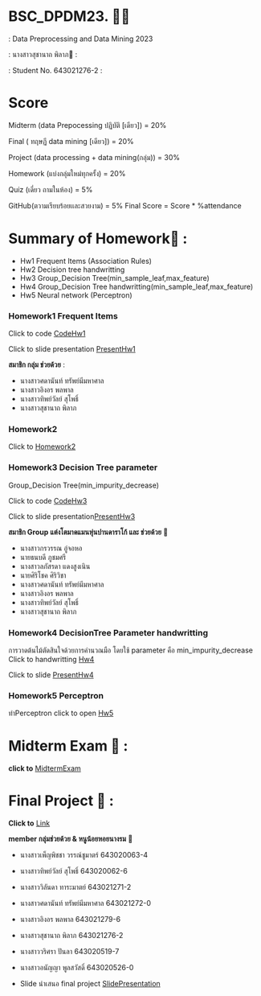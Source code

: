 # BSC_DPDM23. 🐤🐤

: Data Preprocessing and Data Mining 2023 

: นางสาวสุชานาถ พิลาภ🐤 :

: Student No. 643021276-2 :


# Score
Midterm (data Prepocessing ปฏิบัติ [เดียว]) = 20%

Final ( ทฤษฏี data mining [เดียว]) = 20%

Project (data processing + data mining(กลุ่ม)) = 30%

Homework (แบ่งกลุ่มใหม่ทุกครั้ง) = 20%

Quiz (เดี่ยว ถามในห้อง) = 5%

GitHub(ตวามเรียบร้อยเเละสวยงาม) = 5% Final Score = Score * %attendance

# Summary of Homework🐤 :
+ Hw1 Frequent Items (Association Rules)
+ Hw2 Decision tree handwritting
+ Hw3 Group_Decision Tree(min_sample_leaf,max_feature) 
+ Hw4 Group_Decision Tree handwritting(min_sample_leaf,max_feature)
+ Hw5 Neural network (Perceptron)
### Homework1 Frequent Items


Click to code [CodeHw1](https://github.com/Nook30/BSC-DPDM23/blob/main/Frequent_Patterns_HW1.ipynb)

Click to slide presentation [PresentHw1](https://www.canva.com/design/DAF5jxNBVBo/dtIUOco1UpQhriVUeHvi9g/edit?utm_content=DAF5jxNBVBo&utm_campaign=designshare&utm_medium=link2&utm_source=sharebutton)

**สมาชิก กลุ่ม ช่วยด้วย**  :

+ นางสาวศดานันท์ ทรัพย์มีมหาศาล
+ นางสาวอิงอร พลพาล
+ นางสาวทิพย์วัลย์ สุโพธิ์
+ นางสาวสุชานาถ พิลาภ
### Homework2   

Click to  [Homework2](https://github.com/Nook30/BSC-DPDM23/blob/main/Attribute_selection%20with%20Information) 


### Homework3 Decision Tree parameter 
Group_Decision Tree(min_impurity_decrease) 

Click to code [CodeHw3](https://github.com/Nook30/BSC-DPDM23/blob/main/Classificationmin__impurity_decrease.ipynb)

Click to slide presentation[PresentHw3](https://www.canva.com/design/DAF6ZMysqvk/_KSxcHqFX-3zT3egwOL0aA/view?utm_content=DAF6ZMysqvk&utm_campaign=designshare&utm_medium=link&utm_source=editor)

**สมาชิก Group แต่งโตมาดแมนหุ่นปานดาราโก้ และ ช่วยด้วย** :busts_in_silhouette:
+ นางสาวกรวรรณ อู่จอหอ
+ นายธนบดี ภูชมศรี 
+ นางสาวลภัสรดา แดงสูงเนิน
+ นายศิริโชค ศิริวิชา
+ นางสาวศดานันท์ ทรัพย์มีมหาศาล
+ นางสาวอิงอร พลพาล
+ นางสาวทิพย์วัลย์ สุโพธิ์
+ นางสาวสุชานาถ พิลาภ

### Homework4 DecisionTree Parameter handwritting
การวาดต้นไม้ตัดสินใจด้วยการคำนวณมือ โดยใช้ parameter คือ min_impurity_decrease
Click to handwritting  [Hw4](https://github.com/Nook30/BSC-DPDM23/blob/main/Hw4.pdf)

Click to slide [PresentHw4](https://www.canva.com/design/DAF9C1GY7jE/REur4COBG9QZA5A0LqaLsA/view?utm_content=DAF9C1GY7jE&utm_campaign=designshare&utm_medium=link&utm_source=editor)

### Homework5 Perceptron
ทำPerceptron click to open [Hw5](https://github.com/Nook30/BSC-DPDM23/blob/main/HW5.ipynb)

# Midterm Exam 🪻 :
  **click to** [MidtermExam](https://github.com/Nook30/BSC-DPDM23/blob/main/midterm_bscdpdm23.ipynb)
# Final Project 🪻 :
**Click to** [Link](https://github.com/Nook30/BSC-DPDM23/blob/main/Final%20project.ipynb)

**member กลุ่มช่วยด้วย & หนูน้อยหอยนางรม** :busts_in_silhouette:
+ นางสาวเพ็ญพิชชา วรรณ์ชูมาตร์ 643020063-4
+ นางสาวทิพย์วัลย์ สุโพธิ์ 643020062-6
+ นางสาววิลันดา ทาระมาตย์ 643021271-2
+ นางสาวศดานันท์ ทรัพย์มีมหาศาล 643021272-0
+ นางสาวอิงอร พลพาล 643021279-6
+ นางสาวสุชานาถ พิลาภ 643021276-2
+ นางสาววริศรา ปันลา 643020519-7
+ นางสาวอนัญญา พูลสวัสดิ์ 643020526-0


+ Slide นำเสนอ final project [SlidePresentation]([https://www.canva.com/design/DAF9q7VmDk0/rsxbZfN8ahvtKGPRJckMVQ/edit?utm_content=DAF9q7VmDk0&utm_campaign=designshare&utm_medium=link2&utm_source=sharebutton)
